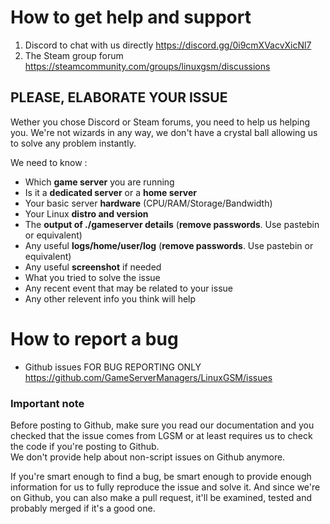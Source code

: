 # How to get help and support

1. Discord to chat with us directly https://discord.gg/0i9cmXVacvXicNl7
2. The Steam group forum https://steamcommunity.com/groups/linuxgsm/discussions

## PLEASE, ELABORATE YOUR ISSUE

Wether you chose Discord or Steam forums, you need to help us helping you. We're not wizards in any way, we don't have a crystal ball allowing us to solve any problem instantly.

We need to know : 

* Which **game server** you are running
* Is it a **dedicated server** or a **home server**
* Your basic server **hardware** (CPU/RAM/Storage/Bandwidth)
* Your Linux **distro and version**
* The **output of ./gameserver details** (**remove passwords**. Use pastebin or equivalent)
* Any useful **logs/home/user/log** (**remove passwords**. Use pastebin or equivalent)
* Any useful **screenshot** if needed
* What you tried to solve the issue
* Any recent event that may be related to your issue
* Any other relevent info you think will help



# How to report a bug

* Github issues FOR BUG REPORTING ONLY https://github.com/GameServerManagers/LinuxGSM/issues

### Important note  
Before posting to Github, make sure you read our documentation and you checked that the issue comes from LGSM or at least requires us to check the code if you're posting to Github.  
We don't provide help about non-script issues on Github anymore.  

If you're smart enough to find a bug, be smart enough to provide enough information for us to fully reproduce the issue and solve it. And since we're on Github, you can also make a pull request, it'll be examined, tested and probably merged if it's a good one.